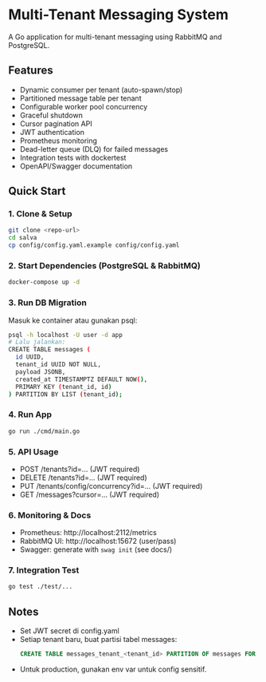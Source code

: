 # Multi-Tenant Messaging System

A Go application for multi-tenant messaging using RabbitMQ and PostgreSQL.

## Features
- Dynamic consumer per tenant (auto-spawn/stop)
- Partitioned message table per tenant
- Configurable worker pool concurrency
- Graceful shutdown
- Cursor pagination API
- JWT authentication
- Prometheus monitoring
- Dead-letter queue (DLQ) for failed messages
- Integration tests with dockertest
- OpenAPI/Swagger documentation

## Quick Start

### 1. Clone & Setup
```sh
git clone <repo-url>
cd salva
cp config/config.yaml.example config/config.yaml
```

### 2. Start Dependencies (PostgreSQL & RabbitMQ)
```sh
docker-compose up -d
```

### 3. Run DB Migration
Masuk ke container atau gunakan psql:
```sh
psql -h localhost -U user -d app
# Lalu jalankan:
CREATE TABLE messages (
  id UUID,
  tenant_id UUID NOT NULL,
  payload JSONB,
  created_at TIMESTAMPTZ DEFAULT NOW(),
  PRIMARY KEY (tenant_id, id)
) PARTITION BY LIST (tenant_id);
```

### 4. Run App
```sh
go run ./cmd/main.go
```

### 5. API Usage
- POST /tenants?id=... (JWT required)
- DELETE /tenants?id=... (JWT required)
- PUT /tenants/config/concurrency?id=... (JWT required)
- GET /messages?cursor=... (JWT required)

### 6. Monitoring & Docs
- Prometheus: http://localhost:2112/metrics
- RabbitMQ UI: http://localhost:15672 (user/pass)
- Swagger: generate with `swag init` (see docs/)

### 7. Integration Test
```sh
go test ./test/...
```

## Notes
- Set JWT secret di config.yaml
- Setiap tenant baru, buat partisi tabel messages:
  ```sql
  CREATE TABLE messages_tenant_<tenant_id> PARTITION OF messages FOR VALUES IN ('<tenant_id>');
  ```
- Untuk production, gunakan env var untuk config sensitif.
